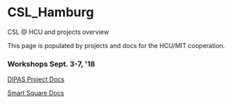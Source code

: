 # CSL_Hamburg

CSL @ HCU and projects overview

This page is populated by projects and docs for the HCU/MIT cooperation.

### Workshops Sept. 3-7, '18

[DIPAS Project Docs](https://github.com/CityScope/CSL_Hamburg/blob/master/DOCS/DIPAS-Workshop.md)

[Smart Square Docs](https://github.com/CityScope/CSL_Hamburg/blob/master/DOCS/SmrtSq-Workshop.md)
